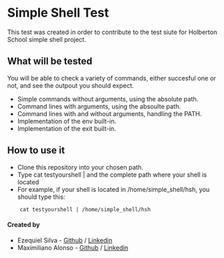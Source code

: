 # Simple Shell Test 

This test was created in order to contribute to the test siute for Holberton School simple shell project.

## What will be tested

You will be able to check a variety of commands, either succesful one or not, and see the outpout you should expect.

* Simple commands without arguments, using the absolute path.
* Command lines with arguments, using the absoulte path.
* Command lines with and without arguments, handling the PATH.
* Implementation of the env built-in.
* Implementation of the exit built-in.

## How to use it

* Clone this repository into your chosen path.
* Type cat testyourshell | and the complete path where your shell is located
* For example, if your shell is located in /home/simple_shell/hsh, you should type this: 
```
    cat testyourshell | /home/simple_shell/hsh
```
#### Created by

- Ezequiel Silva - [Github](https://github.com/ezesilva95) / [Linkedin](https://www.linkedin.com/in/ezequiel-silva-perez-1262b115b/)
- Maximiliano Alonso - [Github](https://github.com/MaxiHBTN) / [Linkedin](https://www.linkedin.com/in/maximiliano-alonso-262b05123/)
